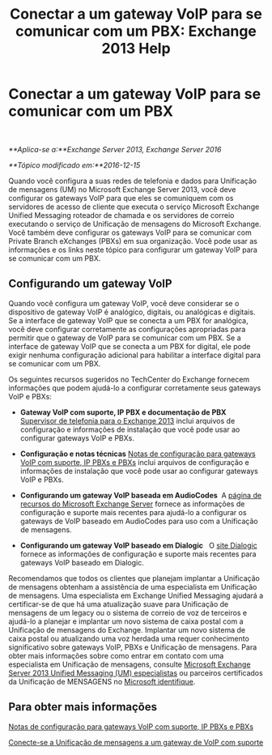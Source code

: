 ﻿---
title: 'Conectar a um gateway VoIP para se comunicar com um PBX: Exchange 2013 Help'
TOCTitle: Conectar a um gateway VoIP para se comunicar com um PBX
ms:assetid: 76bcdc54-3ec2-408a-bdbe-37826580dd62
ms:mtpsurl: https://technet.microsoft.com/pt-br/library/Aa998872(v=EXCHG.150)
ms:contentKeyID: 50556229
ms.date: 05/22/2018
mtps_version: v=EXCHG.150
ms.translationtype: MT
---

# Conectar a um gateway VoIP para se comunicar com um PBX

 

_**Aplica-se a:**Exchange Server 2013, Exchange Server 2016_

_**Tópico modificado em:**2016-12-15_

Quando você configura a suas redes de telefonia e dados para Unificação de mensagens (UM) no Microsoft Exchange Server 2013, você deve configurar os gateways VoIP para que eles se comuniquem com os servidores de acesso de cliente que executa o serviço Microsoft Exchange Unified Messaging roteador de chamada e os servidores de correio executando o serviço de Unificação de mensagens do Microsoft Exchange. Você também deve configurar os gateways VoIP para se comunicar com Private Branch eXchanges (PBXs) em sua organização. Você pode usar as informações e os links neste tópico para configurar um gateway VoIP para se comunicar com um PBX.

## Configurando um gateway VoIP

Quando você configura um gateway VoIP, você deve considerar se o dispositivo de gateway VoIP é analógico, digitais, ou analógicas e digitais. Se a interface de gateway VoIP que se conecta a um PBX for analógica, você deve configurar corretamente as configurações apropriadas para permitir que o gateway de VoIP para se comunicar com um PBX. Se a interface de gateway VoIP que se conecta a um PBX for digital, ele pode exigir nenhuma configuração adicional para habilitar a interface digital para se comunicar com um PBX.

Os seguintes recursos sugeridos no TechCenter do Exchange fornecem informações que podem ajudá-lo a configurar corretamente seus gateways VoIP e PBXs:

  - **Gateway VoIP com suporte, IP PBX e documentação de PBX** [Supervisor de telefonia para o Exchange 2013](telephony-advisor-for-exchange-2013-exchange-2013-help.md) inclui arquivos de configuração e informações de instalação que você pode usar ao configurar gateways VoIP e PBXs.   

  - **Configuração e notas técnicas** [Notas de configuração para gateways VoIP com suporte, IP PBXs e PBXs](configuration-notes-for-supported-voip-gateways-ip-pbxs-and-pbxs-exchange-2013-help.md) inclui arquivos de configuração e informações de instalação que você pode usar ao configurar gateways VoIP e PBXs.   

  - **Configurando um gateway VoIP baseada em AudioCodes**  A [página de recursos do Microsoft Exchange Server](https://www.audiocodes.com/solutions/microsoft/exchange-server) fornece as informações de configuração e suporte mais recentes para ajudá-lo a configurar os gateways de VoIP baseado em AudioCodes para uso com a Unificação de mensagens.

  - **Configurando um gateway VoIP baseado em Dialogic**   O [site Dialogic](https://www.dialogic.com/) fornece as informações de configuração e suporte mais recentes para gateways VoIP baseado em Dialogic.

Recomendamos que todos os clientes que planejam implantar a Unificação de mensagens obtenham a assistência de uma especialista em Unificação de mensagens. Uma especialista em Exchange Unified Messaging ajudará a certificar-se de que há uma atualização suave para Unificação de mensagens de um legacy ou o sistema de correio de voz de terceiros e ajudá-lo a planejar e implantar um novo sistema de caixa postal com a Unificação de mensagens do Exchange. Implantar um novo sistema de caixa postal ou atualizando uma voz herdada uma requer conhecimento significativo sobre gateways VoIP, PBXs e Unificação de mensagens. Para obter mais informações sobre como entrar em contato com uma especialista em Unificação de mensagens, consulte [Microsoft Exchange Server 2013 Unified Messaging (UM) especialistas](http://go.microsoft.com/fwlink/p/?linkid=262708) ou parceiros certificados da Unificação de MENSAGENS no [Microsoft identifique](https://go.microsoft.com/fwlink/p/?linkid=261951).

## Para obter mais informações

[Notas de configuração para gateways VoIP com suporte, IP PBXs e PBXs](configuration-notes-for-supported-voip-gateways-ip-pbxs-and-pbxs-exchange-2013-help.md)

[Conecte-se a Unificação de mensagens a um gateway de VoIP com suporte](connect-um-to-a-supported-voip-gateway-exchange-2013-help.md)

